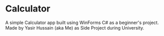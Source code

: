 # Calculator
A simple Calculator app built using WinForms C# as a beginner's project. \
Made by Yasir Hussain (aka Me) as Side Project during University.
